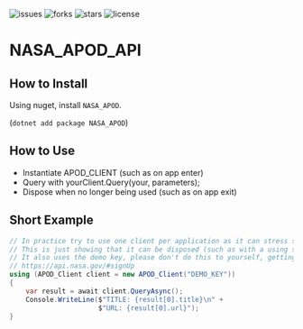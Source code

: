![issues](https://img.shields.io/github/issues/developerx-official/NASA_APOD_API) ![forks](https://img.shields.io/github/forks/developerx-official/NASA_APOD_API) ![stars](https://img.shields.io/github/stars/developerx-official/NASA_APOD_API) ![license](https://img.shields.io/github/license/developerx-official/NASA_APOD_API)

# NASA_APOD_API

## How to Install

Using nuget, install `NASA_APOD`.

(`dotnet add package NASA_APOD`)

## How to Use

* Instantiate APOD_CLIENT (such as on app enter)
* Query with yourClient.Query(your, parameters);
* Dispose when no longer being used (such as on app exit)

## Short Example

```csharp
// In practice try to use one client per application as it can stress socket connections
// This is just showing that it can be disposed (such as with a using statement)
// It also uses the demo key, please don't do this to yourself, getting an actual api key is painless on their website
// https://api.nasa.gov/#signUp
using (APOD_Client client = new APOD_Client("DEMO_KEY"))
{
    var result = await client.QueryAsync();
    Console.WriteLine($"TITLE: {result[0].title}\n" +
                      $"URL: {result[0].url}");
}
```

